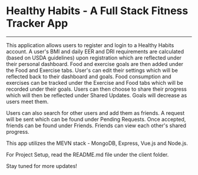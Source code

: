 # Healthy Habits - A Full Stack Fitness Tracker App
---

This application allows users to register and login to a Healthy Habits account. A user's BMI and daily EER and DRI requirements are calculated (based on USDA guidelines) upon registration which are reflected under their personal dashboard. Food and exercise goals are then added under the Food and Exercise tabs. User's can edit their settings which will be reflected back to their dashboard and goals. Food consumption and exercises can be tracked under the Exercise and Food tabs which will be recorded under their goals. Users can then choose to share their progress which will then be reflected under Shared Updates. Goals will decrease as users meet them. 

Users can also search for other users and add them as friends. A request will be sent which can be found under Pending Requests. Once accepted, friends can be found under Friends. Friends can view each other's shared progress.

This app utilizes the MEVN stack - MongoDB, Express, Vue.js and Node.js.

For Project Setup, read the README.md file under the client folder.

Stay tuned for more updates!
